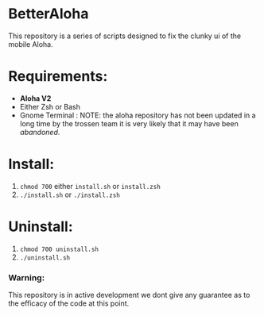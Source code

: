 # BetterAloha
This repository is a series of scripts designed to fix the clunky ui of the mobile Aloha.

# Requirements:
 - **Aloha V2** 
 - Either Zsh or Bash
 - Gnome Terminal
: NOTE: the aloha repository has not been updated in a long time by the trossen team it is very likely that it may have been *abandoned*. 

# Install: 
1. `chmod 700` either `install.sh` or `install.zsh`
2. `./install.sh` or `./install.zsh`

# Uninstall:
1. `chmod 700 uninstall.sh`
2. `./uninstall.sh`

### Warning:
This repository is in active development we dont give any guarantee as to the efficacy of the code at this point. 
